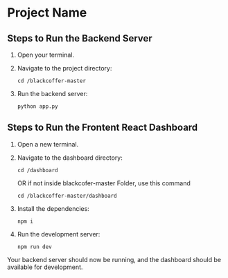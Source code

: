
# Project Name

## Steps to Run the Backend Server

1. Open your terminal.
2. Navigate to the project directory:

   ```
   cd /blackcoffer-master
   ```

3. Run the backend server:

   ```
   python app.py
   ```

## Steps to Run the Frontent React Dashboard

1. Open a new terminal.
2. Navigate to the dashboard directory:

   ```
   cd /dashboard
   ```

   OR if not inside blackcofer-master Folder, use this command
   
   ```
   cd /blackcoffer-master/dashboard
   ```

4. Install the dependencies:

   ```
   npm i
   ```

5. Run the development server:

   ```
   npm run dev
   ```

Your backend server should now be running, and the dashboard should be available for development.
